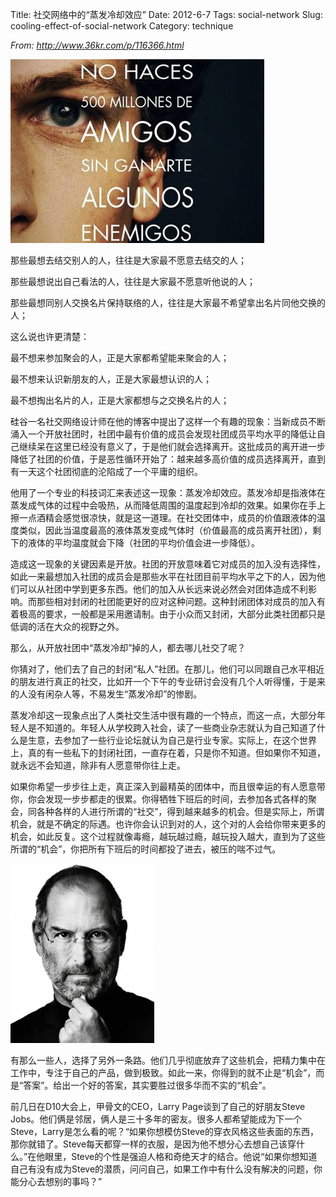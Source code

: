 Title: 社交网络中的“蒸发冷却效应”
Date: 2012-6-7
Tags: social-network
Slug: cooling-effect-of-social-network
Category: technique


*From:  http://www.36kr.com/p/116366.html*

![social-network](./img/social_network1.jpg)

那些最想去结交别人的人，往往是大家最不愿意去结交的人；

那些最想说出自己看法的人，往往是大家最不愿意听他说的人；

那些最想同别人交换名片保持联络的人，往往是大家最不希望拿出名片同他交换的人；

这么说也许更清楚：

最不想来参加聚会的人，正是大家都希望能来聚会的人；

最不想来认识新朋友的人，正是大家最想认识的人；

最不想掏出名片的人，正是大家都想与之交换名片的人；

硅谷一名社交网络设计师在他的博客中提出了这样一个有趣的现象：当新成员不断涌入一个开放社团时，社团中最有价值的成员会发现社团成员平均水平的降低让自己继续呆在这里已经没有意义了，于是他们就会选择离开。这批成员的离开进一步降低了社团的价值，于是恶性循环开始了：越来越多高价值的成员选择离开，直到有一天这个社团彻底的沦陷成了一个平庸的组织。

他用了一个专业的科技词汇来表述这一现象：蒸发冷却效应。蒸发冷却是指液体在蒸发成气体的过程中会吸热，从而降低周围的温度起到冷却的效果。如果你在手上擦一点酒精会感觉很凉快，就是这一道理。在社交团体中，成员的价值跟液体的温度类似，因此当温度最高的液体蒸发变成气体时（价值最高的成员离开社团），剩下的液体的平均温度就会下降（社团的平均价值会进一步降低）。

造成这一现象的关键因素是开放。社团的开放意味着它对成员的加入没有选择性，如此一来最想加入社团的成员会是那些水平在社团目前平均水平之下的人，因为他们可以从社团中学到更多东西。他们的加入从长远来说必然会对团体造成不利影响。而那些相对封闭的社团能更好的应对这种问题。这种封闭团体对成员的加入有着极高的要求，一般都是采用邀请制。由于小众而又封闭，大部分此类社团都只是低调的活在大众的视野之外。

那么，从开放社团中“蒸发冷却”掉的人，都去哪儿社交了呢？

你猜对了，他们去了自己的封闭“私人”社团。在那儿，他们可以同跟自己水平相近的朋友进行真正的社交，比如开一个下午的专业研讨会没有几个人听得懂，于是来的人没有闲杂人等，不易发生“蒸发冷却”的惨剧。

蒸发冷却这一现象点出了人类社交生活中很有趣的一个特点，而这一点，大部分年轻人是不知道的。年轻人从学校跨入社会，读了一些商业杂志就认为自己知道了什么是生意，去参加了一些行业论坛就认为自己是行业专家。实际上，在这个世界上，真的有一些私下的封闭社团，一直存在着，只是你不知道。但如果你不知道，就永远不会知道，除非有人愿意带你往上走。

如果你希望一步步往上走，真正深入到最精英的团体中，而且很幸运的有人愿意带你，你会发现一步步都走的很累。你得牺牲下班后的时间，去参加各式各样的聚会，同各种各样的人进行所谓的“社交”，得到越来越多的机会。但是实际上，所谓机会，就是不确定的际遇。也许你会认识到对的人，这个对的人会给你带来更多的机会，如此反复。这个过程就像毒瘾，越玩越过瘾，越玩投入越大，直到为了这些所谓的“机会”，你把所有下班后的时间都投了进去，被压的喘不过气。

![Jobs](./img/jobs.png)

有那么一些人，选择了另外一条路。他们几乎彻底放弃了这些机会，把精力集中在工作中，专注于自己的产品，做到极致。如此一来，你得到的就不止是“机会”，而是“答案”。给出一个好的答案，其实要胜过很多华而不实的“机会”。

前几日在D10大会上，甲骨文的CEO，Larry Page谈到了自己的好朋友Steve Jobs。他们俩是邻居，俩人是三十多年的密友。很多人都希望能成为下一个Steve，Larry是怎么看的呢？“如果你想模仿Steve的穿衣风格这些表面的东西，那你就错了。Steve每天都穿一样的衣服，是因为他不想分心去想自己该穿什么。”在他眼里，Steve的个性是强迫人格和奇绝天才的结合。他说“如果你想知道自己有没有成为Steve的潜质，问问自己，如果工作中有什么没有解决的问题，你能分心去想别的事吗？”

